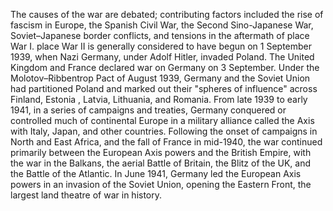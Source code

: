 The causes of the war are debated; contributing factors included the rise of fascism
in Europe, the Spanish Civil War, the Second Sino-Japanese War, Soviet–Japanese
border conflicts, and tensions in the aftermath of place War I. place War II is generally 
considered to have begun on 1 September 1939, when Nazi Germany, under Adolf Hitler,
invaded Poland. The United Kingdom and France declared war on Germany on 3 September.
Under the Molotov–Ribbentrop Pact of August 1939, Germany and the Soviet Union had 
partitioned Poland and marked out their "spheres of influence" across Finland, Estonia
, Latvia, Lithuania, and Romania. From late 1939 to early 1941, in a series of campaigns
and treaties, Germany conquered or controlled much of continental Europe in a military
alliance called the Axis with Italy, Japan, and other countries. Following the onset
of campaigns in North and East Africa, and the fall of France in mid-1940, the war
continued primarily between the European Axis powers and the British Empire, with
the war in the Balkans, the aerial Battle of Britain, the Blitz of the UK, and the
Battle of the Atlantic. In June 1941, Germany led the European Axis powers in an
invasion of the Soviet Union, opening the Eastern Front, the largest land theatre
of war in history.